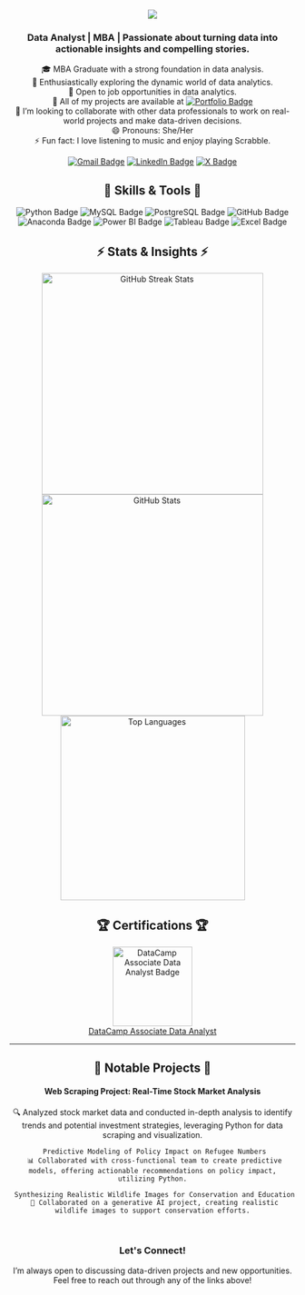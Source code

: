 
<h1 align="center">
    <img src="https://readme-typing-svg.herokuapp.com/?font=Righteous&size=35&center=true&vCenter=true&width=500&height=70&duration=4000&lines=Welcome!+👋;+I'm+Chinyere!;" />
</h1>

<h3 align="center">Data Analyst | MBA | Passionate about turning data into actionable insights and compelling stories.</h3>

<p align="center">
  🎓 MBA Graduate with a strong foundation in data analysis.<br>
  🌱 Enthusiastically exploring the dynamic world of data analytics.<br>
  🌟 Open to job opportunities in data analytics.<br>
  📁 All of my projects are available at <a href="https://mayreeobi.github.io/"><img src="https://img.shields.io/badge/Portfolio-24292E?style=for-the-badge&logo=github&logoColor=white" alt="Portfolio Badge" /></a><br>
  🤝 I’m looking to collaborate with other data professionals to work on real-world projects and make data-driven decisions.<br>
  😄 Pronouns: She/Her <br>
  ⚡ Fun fact: I love listening to music and enjoy playing Scrabble.<br> 
</p>

  
<div align="center"> 
  <a href="mailto:obichinyere87@gmail.com"><img src="https://img.shields.io/badge/Gmail-EA4335?style=for-the-badge&logo=gmail&logoColor=white" alt="Gmail Badge" /></a>
  <a href="https://linkedin.com/in/chinyere-obi" target="_blank"><img src="https://img.shields.io/badge/LinkedIn-0077B5?style=for-the-badge&logo=linkedin&logoColor=white" alt="LinkedIn Badge" /></a>
  <a href="https://twitter.com/Obi_Chii" target="_blank"><img src="https://img.shields.io/badge/X-000000?style=for-the-badge&logo=x&logoColor=white" alt="X Badge" /></a>
</div>

<h2 align="center">🔧 Skills & Tools 🔧</h2>

<div align="center">
    <img src="https://img.shields.io/badge/Python-3776AB?style=for-the-badge&logo=python&logoColor=white" alt="Python Badge"/>
    <img src="https://img.shields.io/badge/MySQL-4479A1?style=for-the-badge&logo=mysql&logoColor=white" alt="MySQL Badge"/>
    <img src="https://img.shields.io/badge/PostgreSQL-336791?style=for-the-badge&logo=postgresql&logoColor=white" alt="PostgreSQL Badge"/>
    <img src="https://img.shields.io/badge/GitHub-181717?style=for-the-badge&logo=github&logoColor=white" alt="GitHub Badge"/>
    <img src="https://img.shields.io/badge/Anaconda-44A833?style=for-the-badge&logo=anaconda&logoColor=white" alt="Anaconda Badge"/>
    <img src="https://img.shields.io/badge/Power BI-F2C811?style=for-the-badge&logo=power-bi&logoColor=black" alt="Power BI Badge"/>
    <img src="https://img.shields.io/badge/Tableau-E97627?style=for-the-badge&logo=tableau&logoColor=white" alt="Tableau Badge"/>
    <img src="https://img.shields.io/badge/Excel-217346?style=for-the-badge&logo=microsoft-excel&logoColor=white" alt="Excel Badge"/>
</div>

<h2 align="center">⚡ Stats & Insights ⚡</h2>
<div align="center">
  <img width=390 src="https://github-readme-streak-stats.herokuapp.com/?user=mayreeobi&show_icons=true&locale=en&layout=compact&theme=react&border_radius=10" alt="GitHub Streak Stats"/>
  <img width=390 src="https://github-readme-stats.vercel.app/api?username=mayreeobi&count_private=true&show_icons=true&theme=react&layout=compact&rank_icon=github&border_radius=10" alt="GitHub Stats"/>
  <br/>
  <img width=325 src="https://github-readme-stats.vercel.app/api/top-langs?username=mayreeobi&show_icons=true&layout=compact&theme=react&border_radius=10" alt="Top Languages"/>
</div>

<h2 align="center">🏆 Certifications 🏆</h2>
<div align="center">
    <img width=140 src="https://res.cloudinary.com/dyd911kmh/image/upload/v1717572704/Certification/Badges%202024/outline/DA_Associate_-_badge_with_outline.png" alt="DataCamp Associate Data Analyst Badge"/> 
    <br/>
    <a href="https://www.datacamp.com/certificate/DAA0018571653833" target="_blank">DataCamp Associate Data Analyst</a>
</div>


<hr/>

<h2 align="center">🚀 Notable Projects 🚀</h2>

<div align="center">
    <h4>Web Scraping Project: Real-Time Stock Market Analysis</h4>
    <p>🔍 Analyzed stock market data and conducted in-depth analysis to identify trends and potential investment strategies, leveraging Python for data scraping and visualization.</p>
 
     Predictive Modeling of Policy Impact on Refugee Numbers
     📊 Collaborated with cross-functional team to create predictive models, offering actionable recommendations on policy impact, utilizing Python.

     Synthesizing Realistic Wildlife Images for Conservation and Education
     🎨 Collaborated on a generative AI project, creating realistic wildlife images to support conservation efforts.
</div>

<br/>

<div align="center">
    <h3>Let's Connect!</h3>
    <p>I’m always open to discussing data-driven projects and new opportunities. Feel free to reach out through any of the links above!</p>
</div>


<!--**Mayreeobi/Mayreeobi** is a ✨ _special_ ✨ repository because its `README.md` (this file) appears on your GitHub profile.

Here are some ideas to get you started:

- 🔭 I’m currently working on ...
- 🌱 I’m currently learning ...
- 👯 I’m looking to collaborate on ...
- 🤔 I’m looking for help with ...
- 💬 Ask me about ...
- 📫 How to reach me: ...
- 😄 Pronouns: ...
- ⚡ Fun fact: ...
-->
